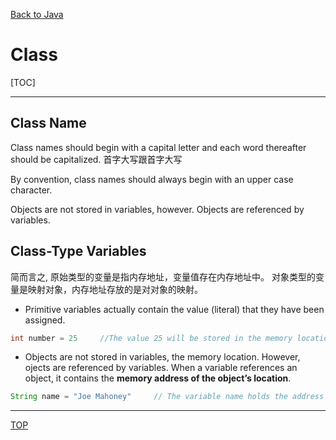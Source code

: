 [Back to Java](../index.md)

# Class

[TOC]

---

## Class Name

Class names should begin with a capital letter and each word thereafter should be capitalized.
首字大写跟首字大写

By convention, class names should always begin with an upper case character.

Objects are not stored in variables, however. Objects are referenced by variables.

## Class-Type Variables

简而言之,
原始类型的变量是指内存地址，变量值存在内存地址中。
对象类型的变量是映射对象，内存地址存放的是对对象的映射。

- Primitive variables actually contain the value (literal) that they have been assigned.

```java
int number = 25     //The value 25 will be stored in the memory location associated with the variable number.
```

- Objects are not stored in variables, the memory location. However, ojects are referenced by variables. When a variable references an object, it contains the **memory address of the object’s location**.

```java
String name = "Joe Mahoney"     // The variable name holds the address of a String object.
```


---

[TOP](#class)
